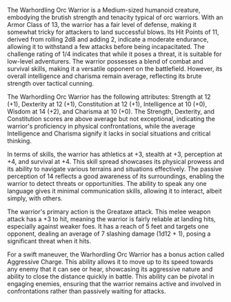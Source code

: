 The Warhordling Orc Warrior is a Medium-sized humanoid creature, embodying the brutish strength and tenacity typical of orc warriors. With an Armor Class of 13, the warrior has a fair level of defense, making it somewhat tricky for attackers to land successful blows. Its Hit Points of 11, derived from rolling 2d8 and adding 2, indicate a moderate endurance, allowing it to withstand a few attacks before being incapacitated. The challenge rating of 1/4 indicates that while it poses a threat, it is suitable for low-level adventurers. The warrior possesses a blend of combat and survival skills, making it a versatile opponent on the battlefield. However, its overall intelligence and charisma remain average, reflecting its brute strength over tactical cunning.

The Warhordling Orc Warrior has the following attributes: Strength at 12 (+1), Dexterity at 12 (+1), Constitution at 12 (+1), Intelligence at 10 (+0), Wisdom at 14 (+2), and Charisma at 10 (+0). The Strength, Dexterity, and Constitution scores are above average but not exceptional, indicating the warrior's proficiency in physical confrontations, while the average Intelligence and Charisma signify it lacks in social situations and critical thinking.

In terms of skills, the warrior has athletics at +3, stealth at +3, perception at +4, and survival at +4. This skill spread showcases its physical prowess and its ability to navigate various terrains and situations effectively. The passive perception of 14 reflects a good awareness of its surroundings, enabling the warrior to detect threats or opportunities. The ability to speak any one language gives it minimal communication skills, allowing it to interact, albeit simply, with others.

The warrior's primary action is the Greataxe attack. This melee weapon attack has a +3 to hit, meaning the warrior is fairly reliable at landing hits, especially against weaker foes. It has a reach of 5 feet and targets one opponent, dealing an average of 7 slashing damage (1d12 + 1), posing a significant threat when it hits.

For a swift maneuver, the Warhordling Orc Warrior has a bonus action called Aggressive Charge. This ability allows it to move up to its speed towards any enemy that it can see or hear, showcasing its aggressive nature and ability to close the distance quickly in battle. This ability can be pivotal in engaging enemies, ensuring that the warrior remains active and involved in confrontations rather than passively waiting for attacks.